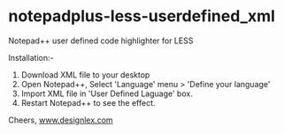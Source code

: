 notepadplus-less-userdefined_xml
================================

Notepad++ user defined code highlighter for LESS

Installation:-

1. Download XML file to your desktop
2. Open Notepad++, Select 'Language' menu > 'Define your language'
3. Import XML file in 'User Defined Laguage' box.
4. Restart Notepad++ to see the effect.

Cheers,
www.designlex.com
